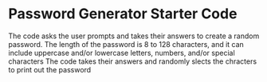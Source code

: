 # Password Generator Starter Code
The code asks the user prompts and takes their answers to create a random password.
The length of the password is 8 to 128 characters, and it can include uppercase and/or lowercase letters, numbers, and/or special characters
The code takes their answers and randomly slects the chracters to print out the password
